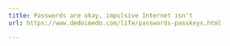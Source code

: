 ```yaml
---
title: Passwords are okay, impulsive Internet isn't
url: https://www.dedoimedo.com/life/passwords-passkeys.html

---
```

